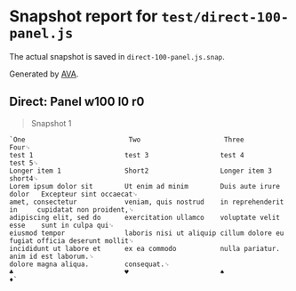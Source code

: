 # Snapshot report for `test/direct-100-panel.js`

The actual snapshot is saved in `direct-100-panel.js.snap`.

Generated by [AVA](https://avajs.dev).

## Direct: Panel w100 l0 r0

> Snapshot 1

    `One                          Two                     Three                   Four␊
    test 1                       test 3                  test 4                  test 5␊
    Longer item 1                Short2                  Longer item 3           short4␊
    Lorem ipsum dolor sit        Ut enim ad minim        Duis aute irure dolor   Excepteur sint occaecat␊
    amet, consectetur            veniam, quis nostrud    in reprehenderit in     cupidatat non proident,␊
    adipiscing elit, sed do      exercitation ullamco    voluptate velit esse    sunt in culpa qui␊
    eiusmod tempor               laboris nisi ut aliquip cillum dolore eu fugiat officia deserunt mollit␊
    incididunt ut labore et      ex ea commodo           nulla pariatur.         anim id est laborum.␊
    dolore magna aliqua.         consequat.␊
    ♣                            ♥                       ♠                       ♦`
